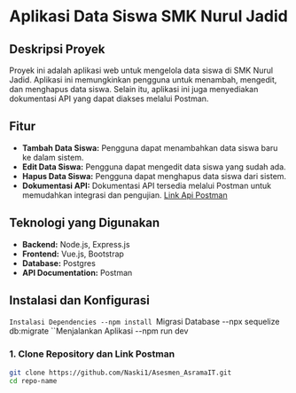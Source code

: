 # Aplikasi Data Siswa SMK Nurul Jadid

## Deskripsi Proyek
Proyek ini adalah aplikasi web untuk mengelola data siswa di SMK Nurul Jadid. Aplikasi ini memungkinkan pengguna untuk menambah, mengedit, dan menghapus data siswa. Selain itu, aplikasi ini juga menyediakan dokumentasi API yang dapat diakses melalui Postman.

## Fitur
- **Tambah Data Siswa:** Pengguna dapat menambahkan data siswa baru ke dalam sistem.
- **Edit Data Siswa:** Pengguna dapat mengedit data siswa yang sudah ada.
- **Hapus Data Siswa:** Pengguna dapat menghapus data siswa dari sistem.
- **Dokumentasi API:** Dokumentasi API tersedia melalui Postman untuk memudahkan integrasi dan pengujian. <a href="https://documenter.getpostman.com/view/37600963/2sAXjM3Wrx">Link Api Postman</a>

## Teknologi yang Digunakan
- **Backend:** Node.js, Express.js
- **Frontend:** Vue.js, Bootstrap
- **Database:** Postgres
- **API Documentation:** Postman

## Instalasi dan Konfigurasi
``Instalasi Dependencies
--npm install
``Migrasi Database
--npx sequelize db:migrate
``Menjalankan Aplikasi
--npm run dev

### 1. Clone Repository dan Link Postman
```bash
git clone https://github.com/Naski1/Asesmen_AsramaIT.git
cd repo-name


